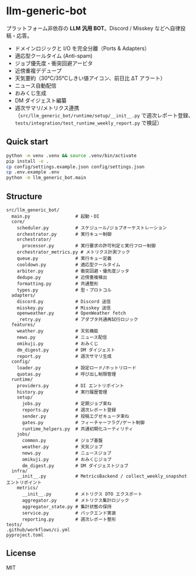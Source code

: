 # llm-generic-bot

プラットフォーム非依存の **LLM 汎用 BOT**。Discord / Misskey などへ自律投稿・応答。
- ドメインロジックと I/O を完全分離（Ports & Adapters）
- 適応型クールタイム (Anti-spam)
- ジョブ優先度・衝突回避アービタ
- 近傍重複デデュープ
- 天気要約（30℃/35℃しきい値アイコン、前日比 ΔT アラート）
- ニュース自動配信
- おみくじ生成
- DM ダイジェスト編纂
- 週次サマリ/メトリクス連携（`src/llm_generic_bot/runtime/setup/__init__.py` で週次レポート登録、`tests/integration/test_runtime_weekly_report.py` で検証）

## Quick start

```bash
python -m venv .venv && source .venv/bin/activate
pip install -e .
cp config/settings.example.json config/settings.json
cp .env.example .env
python -m llm_generic_bot.main
```

## Structure
```
src/llm_generic_bot/
  main.py                 # 起動・DI
  core/
    scheduler.py          # スケジュール/ジョブオーケストレーション
    orchestrator.py       # 実行キュー制御
    orchestrator/
      processor.py        # 実行要求の許可判定と実行フロー制御
    orchestrator_metrics.py # メトリクス計測フック
    queue.py              # 実行キュー定義
    cooldown.py           # 適応型クールタイム
    arbiter.py            # 衝突回避・優先度ジッタ
    dedupe.py             # 近傍重複検出
    formatting.py         # 共通整形
    types.py              # 型・プロトコル
  adapters/
    discord.py            # Discord 送信
    misskey.py            # Misskey 送信
    openweather.py        # OpenWeather fetch
    _retry.py             # アダプタ共通再試行ロジック
  features/
    weather.py            # 天気機能
    news.py               # ニュース配信
    omikuji.py            # おみくじ
    dm_digest.py          # DM ダイジェスト
    report.py             # 週次サマリ生成
  config/
    loader.py             # 設定ロード/ホットリロード
    quotas.py             # 呼び出し制限管理
  runtime/
    providers.py          # DI エントリポイント
    history.py            # 実行履歴管理
    setup/
      jobs.py             # 定期ジョブ束ね
      reports.py          # 週次レポート登録
      sender.py           # 投稿エグゼキュータ束ね
      gates.py            # フィーチャーフラグ/ゲート制御
      runtime_helpers.py  # 共通初期化ユーティリティ
    jobs/
      common.py           # ジョブ基盤
      weather.py          # 天気ジョブ
      news.py             # ニュースジョブ
      omikuji.py          # おみくじジョブ
      dm_digest.py        # DM ダイジェストジョブ
  infra/
    __init__.py           # MetricsBackend / collect_weekly_snapshot エントリポイント
    metrics/
      __init__.py         # メトリクス DTO エクスポート
      aggregator.py       # メトリクス集計ロジック
      aggregator_state.py # 集計状態の保持
      service.py          # バックエンド実装
      reporting.py        # 週次レポート整形
tests/
.github/workflows/ci.yml
pyproject.toml
```

## License
MIT
